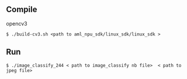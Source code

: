 ## Compile

opencv3

```shell
$ ./build-cv3.sh <path to aml_npu_sdk/linux_sdk/linux_sdk >
```

## Run

```shell
$ ./image_classify_244 < path to image_classify nb file>  < path to jpeg file>
```
